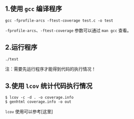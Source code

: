 ## 1.使用 `gcc` 编译程序
```
gcc -fprofile-arcs -ftest-coverage test.c -o test
```
`-fprofile-arcs`、`-ftest-coverage` 参数可以通过 `man gcc` 查看。

## 2.运行程序
```
./test
```
注：需要先运行程序才能得到代码的执行情况！

## 3.使用 `lcov` 统计代码执行情况
```
$ lcov -c -d . -o coverage.info
$ genhtml coverage.info -o out
```
`lcov` 使用可以参考[这里]
